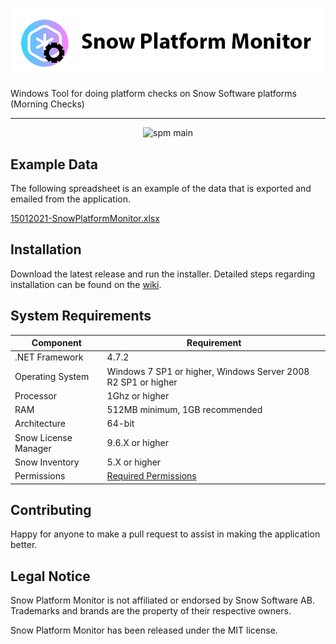 <p align="center">
  <a href="http://github.com/goosetuv/Snow-Platform-Monitor"><img src="https://github.com/goosetuv/Snow-Platform-Monitor/blob/master/Product%20Design/logo.png" title="Snow Update Checker" alt="SUC Logo"></a>
</p>
Windows Tool for doing platform checks on Snow Software platforms (Morning Checks)

---

<p align="center">
    <img src="https://user-images.githubusercontent.com/14845036/104764418-4bca7080-575f-11eb-9191-58bd0961891e.gif" alt="spm main"/>
</p>

## Example Data
The following spreadsheet is an example of the data that is exported and emailed from the application. 

[15012021-SnowPlatformMonitor.xlsx](https://github.com/goosetuv/Snow-Platform-Monitor/files/5822318/15012021-SnowPlatformMonitor.xlsx)

## Installation
Download the latest release and run the installer.  Detailed steps regarding installation can be found on the [wiki](https://github.com/goosetuv/Snow-Platform-Monitor/wiki).

## System Requirements
| Component        | Requirement                                                   |
|------------------|---------------------------------------------------------------|
| .NET Framework   | 4.7.2                                                         |
| Operating System | Windows 7 SP1 or higher, Windows Server 2008 R2 SP1 or higher |
| Processor        | 1Ghz or higher                                                |
| RAM              | 512MB minimum, 1GB recommended                                |
| Architecture     | 64-bit                                                        |
| Snow License Manager  | 9.6.X or higher                                                       |
| Snow Inventory | 5.X or higher |
| Permissions      | [Required Permissions](https://github.com/goosetuv/Snow-Platform-Monitor/wiki/Permissions)  |

## Contributing
Happy for anyone to make a pull request to assist in making the application better.

## Legal Notice
Snow Platform Monitor is not affiliated or endorsed by Snow Software AB.  Trademarks and brands are the property of their respective owners.

Snow Platform Monitor has been released under the MIT license. 
